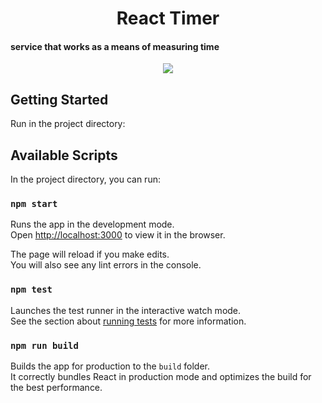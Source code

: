 <h1 align="center">React Timer</h1>

<h4>service that works as a means of measuring time</h4>

<p align="center"><img src="https://c.tadst.com/gfx/300x168/fb-stopwatch2.png?1"></p>

## Getting Started

Run in the project directory:

## Available Scripts

In the project directory, you can run:

### `npm start`

Runs the app in the development mode.\
Open [http://localhost:3000](http://localhost:3000) to view it in the browser.

The page will reload if you make edits.\
You will also see any lint errors in the console.

### `npm test`

Launches the test runner in the interactive watch mode.\
See the section about [running tests](https://facebook.github.io/create-react-app/docs/running-tests) for more information.

### `npm run build`

Builds the app for production to the `build` folder.\
It correctly bundles React in production mode and optimizes the build for the best performance.

